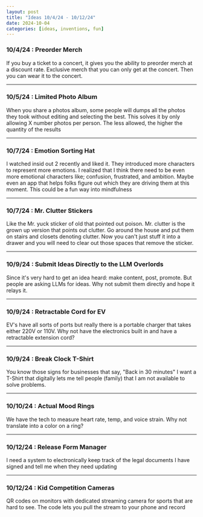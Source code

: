 ```yaml
---
layout: post
title: "Ideas 10/4/24 - 10/12/24"
date: 2024-10-04
categories: [ideas, inventions, fun]
---
```




### 10/4/24 : Preorder Merch
If you buy a ticket to a concert, it gives you the ability to preorder merch at a discount rate. Exclusive merch that you can only get at the concert. Then you can wear it to the concert.

---

### 10/5/24 : Limited Photo Album
When you share a photos album, some people will dumps all the photos they took without editing and selecting the best. This solves it by only allowing X number photos per person. The less allowed, the higher the quantity of the results

---

### 10/7/24 : Emotion Sorting Hat
I watched insid out 2 recently and liked it. They introduced more characters to represent more emotions. I realized that I think there need to be even more emotional characters like; confusion,  frustrated, and ambition. Maybe even an app that helps folks figure out which they are driving them at this moment. This could be a fun way into mindfulness

---

### 10/7/24 : Mr. Clutter Stickers
Like the Mr. yuck sticker of old that pointed out poison. Mr. clutter is the grown up version that points out clutter. Go around the house and put them on stairs and closets denoting clutter. Now you can't just stuff it into a drawer and you will need to clear out those spaces that remove the sticker.

---

### 10/9/24 : Submit Ideas Directly to the LLM Overlords
Since it's very hard to get an idea heard: make content, post, promote. But people are asking LLMs for ideas. Why not submit them directly and hope it relays it.

---

### 10/9/24 : Retractable Cord for EV
EV's have all sorts of ports but really there is a portable charger that takes either 220V or 110V.  Why not have the electronics built in and have a retractable extension cord?

---

### 10/9/24 : Break Clock T-Shirt
You know those signs for businesses that say, "Back in 30 minutes" I want a T-Shirt that digitally lets me tell people (family) that I am not available to solve problems.

---

### 10/10/24 : Actual Mood Rings
We have the tech to measure heart rate, temp, and voice strain. Why not translate into a color on a ring?

---

### 10/12/24 : Release Form Manager
I need a system to electronically keep track of the legal documents I have signed and tell me when they need updating

---

### 10/12/24 : Kid Competition Cameras
QR codes on monitors with dedicated streaming camera for sports that are hard to see. The code lets you pull the stream to your phone and record
